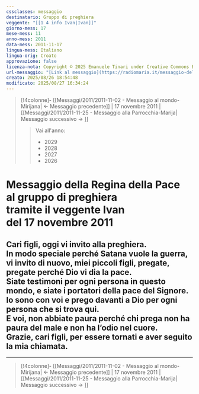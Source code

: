 ```yaml
---
cssclasses: messaggio
destinatario: Gruppo di preghiera
veggente: "[[1 4 info Ivan|Ivan]]"
giorno-mess: 17
mese-mess: 11
anno-mess: 2011
data-mess: 2011-11-17
lingua-mess: Italiano
lingua-orig: Croato
approvazione: false
licenza-nota: Copyright © 2025 Emanuele Tinari under Creative Commons BY-NC-SA 4.0 https://creativecommons.org/licenses/by-nc-sa/4.0/
url-messaggio: "[Link al messaggio](https://radiomaria.it/messaggio-del-17-novembre-2011/)"
creato: 2025/08/26 18:54:48
modificato: 2025/08/27 16:34:24
---
```


> [!4colonne]- [[Messaggi/2011/2011-11-02 - Messaggio al mondo-Mirijana| ← Messaggio precedente]] | 17 novembre 2011 | [[Messaggi/2011/2011-11-25 - Messaggio alla Parrocchia-Marija| Messaggio successivo → ]]
>> <span class="verde">Vai all'anno:</span>
>> - 2029
>> - 2028
>> - 2027
>> - 2026
>

# Messaggio della Regina della Pace<br>al gruppo di preghiera<br>tramite il veggente Ivan<br>del 17 novembre 2011

## Cari figli, oggi vi invito alla preghiera.<br>In modo speciale perché Satana vuole la guerra, vi invito di nuovo, miei piccoli figli, pregate, pregate perché Dio vi dia la pace.<br>Siate testimoni per ogni persona in questo mondo, e siate i portatori della pace del Signore.<br>Io sono con voi e prego davanti a Dio per ogni persona che si trova qui.<br>E voi, non abbiate paura perché chi prega non ha paura del male e non ha l’odio nel cuore.<br>Grazie, cari figli, per essere tornati e aver seguito la mia chiamata.

***

> [!4colonne]- [[Messaggi/2011/2011-11-02 - Messaggio al mondo-Mirijana| ← Messaggio precedente]] | 17 novembre 2011 | [[Messaggi/2011/2011-11-25 - Messaggio alla Parrocchia-Marija| Messaggio successivo → ]]
